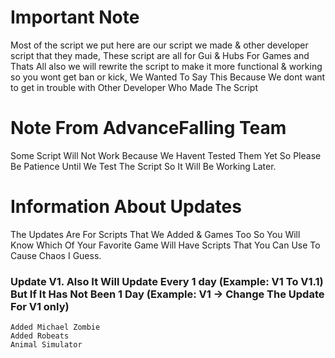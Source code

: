 # Important Note
Most of the script we put here are our script we made & other developer script that they made, These script are all for Gui & Hubs For Games 
and Thats All also we will rewrite the script to make it more functional & working so you wont get ban or kick, We Wanted To Say This Because We dont want to get in trouble with Other Developer Who Made The Script

# Note From AdvanceFalling Team
Some Script Will Not Work Because We Havent Tested Them Yet So Please Be Patience Until We Test The Script So It Will Be Working Later.
# Information About Updates 
The Updates Are For Scripts That We Added & Games Too So You Will Know Which Of Your Favorite Game Will Have Scripts That You Can Use To Cause Chaos I Guess.
### Update V1. Also It Will Update Every 1 day (Example: V1 To V1.1) But If It Has Not Been 1 Day (Example: V1 -> Change The Update For V1 only)
```
Added Michael Zombie
Added Robeats
Animal Simulator
```
